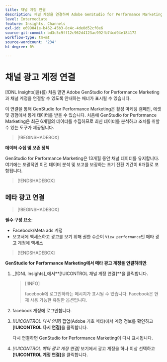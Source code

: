 ```yaml
---
title: 채널 계정 연결
description: 채널 계정을 연결하여 Adobe GenStudio for Performance Marketing 마케팅 캠페인 및 에셋 성과를 모니터링합니다.
level: Intermediate
feature: Insights, Channels
exl-id: e699041e-b462-45b3-8c4c-4de0d52cf0e6
source-git-commit: bd3c5c9ff12c962d4123ac992fb74cd94e184172
workflow-type: tm+mt
source-wordcount: '234'
ht-degree: 0%

---
```


# 채널 광고 계정 연결

[!DNL Insights]을(를) 처음 열면 Adobe GenStudio for Performance Marketing과 채널 계정을 연결할 수 있도록 안내하는 배너가 표시될 수 있습니다.

이 연결을 통해 GenStudio for Performance Marketing은 활성 마케팅 캠페인, 에셋 및 경험에서 통계 데이터를 받을 수 있습니다. 처음에 GenStudio for Performance Marketing은 최근 6개월의 데이터를 수집하므로 최신 데이터를 분석하고 조치를 취할 수 있는 도구가 제공됩니다.

>[!BEGINSHADEBOX]

**데이터 수집 및 보존 정책**

GenStudio for Performance Marketing은 13개월 동안 채널 데이터를 유지합니다. 여기에는 포괄적인 이전 데이터 분석 및 보고를 보장하는 초기 전환 기간이 6개월로 포함됩니다.

>[!ENDSHADEBOX]

## 메타 광고 연결

>[!BEGINSHADEBOX]

**필수 구성 요소**:

- Facebook/Meta ads 계정
- 보고서에 액세스하고 광고를 보기 위해 권한 수준이 `View performance`인 메타 광고 계정에 액세스

>[!ENDSHADEBOX]

**GenStudio for Performance Marketing에서 메타 광고 계정을 연결하려면**:

1. _[!DNL Insights]_에서&#x200B;**[!UICONTROL 채널 계정 연결]**을 클릭합니다.

   >[!INFO]
   >
   >facebook에 로그인하라는 메시지가 표시될 수 있습니다. Facebook은 현재 사용 가능한 유일한 옵션입니다.

1. facebook 계정에 로그인합니다.

1. _[!UICONTROL 다시 연결]_ 팝업(Adobe 기호 메타)에서 계정 정보를 확인하고 **[!UICONTROL 다시 연결]**&#x200B;을 클릭합니다.

   다시 연결하면 GenStudio for Performance Marketing이 다시 표시됩니다.

1. _[!UICONTROL 메타 광고 계정 연결]_ 보기에서 광고 계정을 하나 이상 선택하고 **[!UICONTROL 계정 연결]**&#x200B;을 클릭합니다.
<!--
>[!INFO]
>
>You may receive an error if you previously enrolled the channel account with GenStudio for Performance Marketing.

The new user experience shows a banner to connect an account. There is not option to connect yet after you have one connection.
-->
